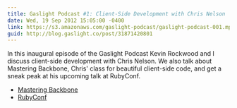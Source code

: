 ```yaml
---
title: Gaslight Podcast #1: Client-Side Development with Chris Nelson
date: Wed, 19 Sep 2012 15:05:00 -0400
link: https://s3.amazonaws.com/gaslight-podcast/gaslight-podcast-001.mp3
guid: http://blog.gaslight.co/post/31871420801
---
```


In this inaugural episode of the Gaslight Podcast Kevin Rockwood and I discuss
client-side development with Chris Nelson. We also talk about Mastering
Backbone, Chris' class for beautiful client-side code, and get a sneak
peak at his upcoming talk at RubyConf.

 * <a href="https://training.gaslightsoftware.com/">Mastering Backbone</a>
 * <a href="http://rubyconf.org/">RubyConf</a>
